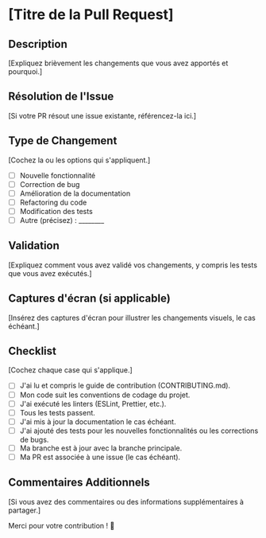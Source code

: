 # [Titre de la Pull Request]

## Description
[Expliquez brièvement les changements que vous avez apportés et pourquoi.]

## Résolution de l'Issue
[Si votre PR résout une issue existante, référencez-la ici.]

## Type de Changement
[Cochez la ou les options qui s'appliquent.]
- [ ] Nouvelle fonctionnalité
- [ ] Correction de bug
- [ ] Amélioration de la documentation
- [ ] Refactoring du code
- [ ] Modification des tests
- [ ] Autre (précisez) : ________

## Validation
[Expliquez comment vous avez validé vos changements, y compris les tests que vous avez exécutés.]

## Captures d'écran (si applicable)
[Insérez des captures d'écran pour illustrer les changements visuels, le cas échéant.]

## Checklist
[Cochez chaque case qui s'applique.]
- [ ] J'ai lu et compris le guide de contribution (CONTRIBUTING.md).
- [ ] Mon code suit les conventions de codage du projet.
- [ ] J'ai exécuté les linters (ESLint, Prettier, etc.).
- [ ] Tous les tests passent.
- [ ] J'ai mis à jour la documentation le cas échéant.
- [ ] J'ai ajouté des tests pour les nouvelles fonctionnalités ou les corrections de bugs.
- [ ] Ma branche est à jour avec la branche principale.
- [ ] Ma PR est associée à une issue (le cas échéant).

## Commentaires Additionnels
[Si vous avez des commentaires ou des informations supplémentaires à partager.]

Merci pour votre contribution ! 🎉
